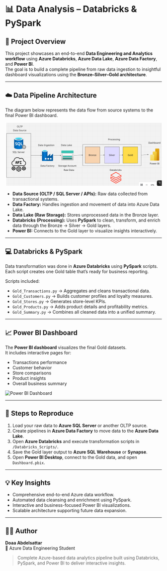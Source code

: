 # 📊 Data Analysis – Databricks & PySpark

## 🌟 Project Overview  
This project showcases an end-to-end **Data Engineering and Analytics workflow** using **Azure Databricks**, **Azure Data Lake**, **Azure Data Factory**, and **Power BI**.  
The goal is to build a complete pipeline from raw data ingestion to insightful dashboard visualizations using the **Bronze–Silver–Gold architecture**.

---

## ☁️ Data Pipeline Architecture  

The diagram below represents the data flow from source systems to the final Power BI dashboard.

![Data Pipeline](./Azure_Screenshots/Data_pipling.png)

- **Data Source (OLTP / SQL Server / APIs):** Raw data collected from transactional systems.  
- **Data Factory:** Handles ingestion and movement of data into Azure Data Lake.  
- **Data Lake (Raw Storage):** Stores unprocessed data in the Bronze layer.  
- **Databricks (Processing):** Uses **PySpark** to clean, transform, and enrich data through the Bronze → Silver → Gold layers.  
- **Power BI:** Connects to the Gold layer to visualize insights interactively.

---

## 💻 Databricks & PySpark  
Data transformation was done in **Azure Databricks** using **PySpark** scripts.  
Each script creates one Gold table that’s ready for business reporting.

Scripts included:
- `Gold_Transactions.py` → Aggregates and cleans transactional data.  
- `Gold_Customers.py` → Builds customer profiles and loyalty measures.  
- `Gold_Stores.py` → Generates store-level KPIs.  
- `Gold_Products.py` → Adds product details and profitability metrics.  
- `Gold_Summary.py` → Combines all cleaned data into a unified summary.

---

## 📈 Power BI Dashboard  

The **Power BI dashboard** visualizes the final Gold datasets.  
It includes interactive pages for:
- Transactions performance  
- Customer behavior  
- Store comparisons  
- Product insights  
- Overall business summary  

![Power BI Dashboard](./PowerBI_Dashboard/Page5_Summary.png)


---

## 🚀 Steps to Reproduce  

1. Load your raw data to **Azure SQL Server** or another OLTP source.  
2. Create pipelines in **Azure Data Factory** to move data to the **Azure Data Lake**.  
3. Open **Azure Databricks** and execute transformation scripts in `/Databricks_Scripts/`.  
4. Save the Gold layer output to **Azure SQL Warehouse** or **Synapse**.  
5. Open **Power BI Desktop**, connect to the Gold data, and open `Dashboard.pbix`.  

---

## 💡 Key Insights  
- Comprehensive end-to-end Azure data workflow.  
- Automated data cleansing and enrichment using PySpark.  
- Interactive and business-focused Power BI visualizations.  
- Scalable architecture supporting future data expansion.  

---

## 👩‍💻 Author  
**Doaa Abdelsattar**  
📍 Azure Data Engineering Student  

> Complete Azure-based data analytics pipeline built using Databricks, PySpark, and Power BI to deliver interactive insights.




